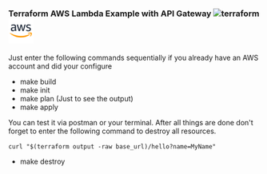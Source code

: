 ### Terraform AWS Lambda Example with API Gateway <img src="https://camo.githubusercontent.com/d13e208052a3e9d83243cd804635e60e4a238c43a86ce1bc6aea249c39c67709/68747470733a2f2f7777772e766563746f726c6f676f2e7a6f6e652f6c6f676f732f7465727261666f726d696f2f7465727261666f726d696f2d617232312e737667" alt="terraform" width="100" height="40"/>  <img src="https://github.com/github/explore/raw/main/topics/aws/aws.png" alt="aws" width="50" height="50"/>
</p>

Just enter the following commands sequentially if you already have an AWS account and did your configure
- make build
- make init
- make plan (Just to see the output)
- make apply

You can test it via postman or your terminal. After all things are done don't forget to enter the following command to destroy all resources.

```
curl "$(terraform output -raw base_url)/hello?name=MyName"
```

- make destroy
